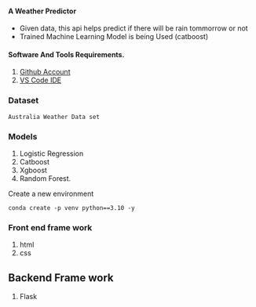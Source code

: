 #### A Weather Predictor

* Given data, this api helps predict if there will be rain tommorrow or not 
* Trained Machine Learning Model is being Used (catboost) 


#### Software And Tools Requirements.

1. [Github Account](https://github.com/kunle001)
2. [VS Code IDE ](https://code.visualstudio.com/)

### Dataset 

```
Australia Weather Data set 
```

### Models 

1. Logistic Regression
2. Catboost 
3. Xgboost
4. Random Forest. 

Create a new environment 

```
conda create -p venv python==3.10 -y
```
### Front end frame work

1. html
2. css 

## Backend Frame work

1. Flask 